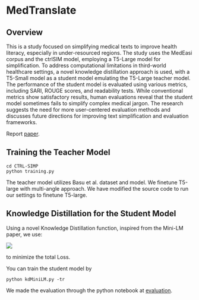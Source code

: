 # MedTranslate

## Overview
This is a study focused on simplifying medical texts to improve health literacy, especially in under-resourced regions. The study uses the MedEasi corpus and the ctrlSIM model, employing a T5-Large model for simplification. To address computational limitations in third-world healthcare settings, a novel knowledge distillation approach is used, with a T5-Small model as a student model emulating the T5-Large teacher model. The performance of the student model is evaluated using various metrics, including SARI, ROUGE scores, and readability tests. While conventional metrics show satisfactory results, human evaluations reveal that the student model sometimes fails to simplify complex medical jargon. The research suggests the need for more user-centered evaluation methods and discusses future directions for improving text simplification and evaluation frameworks.

Report [paper](./CS_544_Final_Report.pdf).

## Training the Teacher Model

```
cd CTRL-SIMP
python training.py
```

The teacher model utilizes Basu et al. dataset and model. We finetune T5-large with multi-angle approach. We have modified the source code to run our settings to finetune T5-large. 

## Knowledge Distillation for the Student Model

Using a novel Knowledge Distillation function, inspired from the Mini-LM paper, we use:

<img src="https://latex.codecogs.com/gif.latex?\[\mathcal{L}_{ENC} = \frac{1}{A^{S}_{h}|x|}\Sigma_{i=1}^{A^{S}_{h}}\Sigma_{t=1}^{|x|}D_{KL}(A^{T}_{E,a,t} || A^{S}_{E,a,t})\] \\
\[\mathcal{L}_{DEC} = \frac{1}{A^{S}_{h}|x|}\Sigma_{i=1}^{A^{S}_{h}}\Sigma_{t=1}^{|x|}D_{KL}(A^{T}_{D,a,t} || A^{S}_{D,a,t})\] \\
\[\mathcal{L}_{total} = \mathcal{L}_{ENC} + \mathcal{L}_{DEC}\] \\"/>

to minimize the total Loss. 

You can train the student model by 
```
python kdMiniLM.py -tr
```

We made the evaluation through the python notebook at [evaluation](./metrics_notebook.ipynb). 

